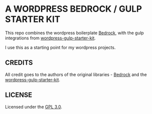 # A WORDPRESS BEDROCK / GULP STARTER KIT

This repo combines the wordpress boilerplate [Bedrock](https://github.com/roots/bedrock), with the gulp integrations from [wordpress-gulp-starter-kit](https://github.com/synapticism/wordpress-gulp-starter-kit).

I use this as a starting point for my wordpress projects.


## CREDITS

All credit goes to the authors of the original libraries - [Bedrock](https://github.com/roots/bedrock) and the [wordpress-gulp-starter-kit](https://github.com/synapticism/wordpress-gulp-starter-kit).

## LICENSE

Licensed under the [GPL 3.0](http://www.gnu.org/licenses/gpl.txt).
